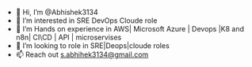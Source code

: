 - 👋 Hi, I’m @Abhishek3134
- 👀 I’m interested in SRE DevOps Cloude role
- 🌱 I’m Hands on experience in AWS| Microsoft Azure | Devops |K8 and n8n| CI\CD | API | microservises
- 💞️ I’m looking to role in SRE|Deops|cloude roles
- 📫 Reach out s.abhihek3134@gmail.com

<!---
Abhishek3134/Abhishek3134 is a ✨ special ✨ repository because its `README.md` (this file) appears on your GitHub profile.
You can click the Preview link to take a look at your changes.
--->
